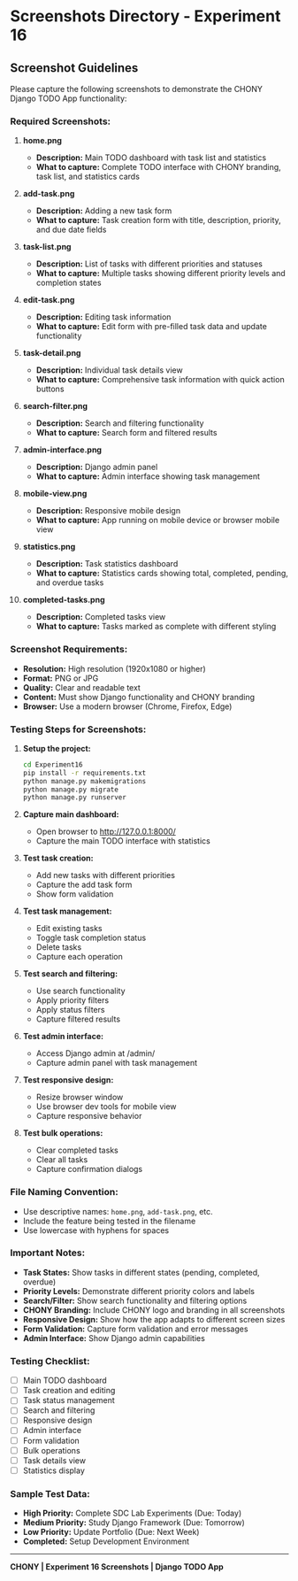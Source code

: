 # Screenshots Directory - Experiment 16

## Screenshot Guidelines

Please capture the following screenshots to demonstrate the CHONY Django TODO App functionality:

### Required Screenshots:

1. **home.png**
   - **Description:** Main TODO dashboard with task list and statistics
   - **What to capture:** Complete TODO interface with CHONY branding, task list, and statistics cards

2. **add-task.png**
   - **Description:** Adding a new task form
   - **What to capture:** Task creation form with title, description, priority, and due date fields

3. **task-list.png**
   - **Description:** List of tasks with different priorities and statuses
   - **What to capture:** Multiple tasks showing different priority levels and completion states

4. **edit-task.png**
   - **Description:** Editing task information
   - **What to capture:** Edit form with pre-filled task data and update functionality

5. **task-detail.png**
   - **Description:** Individual task details view
   - **What to capture:** Comprehensive task information with quick action buttons

6. **search-filter.png**
   - **Description:** Search and filtering functionality
   - **What to capture:** Search form and filtered results

7. **admin-interface.png**
   - **Description:** Django admin panel
   - **What to capture:** Admin interface showing task management

8. **mobile-view.png**
   - **Description:** Responsive mobile design
   - **What to capture:** App running on mobile device or browser mobile view

9. **statistics.png**
   - **Description:** Task statistics dashboard
   - **What to capture:** Statistics cards showing total, completed, pending, and overdue tasks

10. **completed-tasks.png**
    - **Description:** Completed tasks view
    - **What to capture:** Tasks marked as complete with different styling

### Screenshot Requirements:

- **Resolution:** High resolution (1920x1080 or higher)
- **Format:** PNG or JPG
- **Quality:** Clear and readable text
- **Content:** Must show Django functionality and CHONY branding
- **Browser:** Use a modern browser (Chrome, Firefox, Edge)

### Testing Steps for Screenshots:

1. **Setup the project:**
   ```bash
   cd Experiment16
   pip install -r requirements.txt
   python manage.py makemigrations
   python manage.py migrate
   python manage.py runserver
   ```

2. **Capture main dashboard:**
   - Open browser to http://127.0.0.1:8000/
   - Capture the main TODO interface with statistics

3. **Test task creation:**
   - Add new tasks with different priorities
   - Capture the add task form
   - Show form validation

4. **Test task management:**
   - Edit existing tasks
   - Toggle task completion status
   - Delete tasks
   - Capture each operation

5. **Test search and filtering:**
   - Use search functionality
   - Apply priority filters
   - Apply status filters
   - Capture filtered results

6. **Test admin interface:**
   - Access Django admin at /admin/
   - Capture admin panel with task management

7. **Test responsive design:**
   - Resize browser window
   - Use browser dev tools for mobile view
   - Capture responsive behavior

8. **Test bulk operations:**
   - Clear completed tasks
   - Clear all tasks
   - Capture confirmation dialogs

### File Naming Convention:
- Use descriptive names: `home.png`, `add-task.png`, etc.
- Include the feature being tested in the filename
- Use lowercase with hyphens for spaces

### Important Notes:
- **Task States:** Show tasks in different states (pending, completed, overdue)
- **Priority Levels:** Demonstrate different priority colors and labels
- **Search/Filter:** Show search functionality and filtering options
- **CHONY Branding:** Include CHONY logo and branding in all screenshots
- **Responsive Design:** Show how the app adapts to different screen sizes
- **Form Validation:** Capture form validation and error messages
- **Admin Interface:** Show Django admin capabilities

### Testing Checklist:
- [ ] Main TODO dashboard
- [ ] Task creation and editing
- [ ] Task status management
- [ ] Search and filtering
- [ ] Responsive design
- [ ] Admin interface
- [ ] Form validation
- [ ] Bulk operations
- [ ] Task details view
- [ ] Statistics display

### Sample Test Data:
- **High Priority:** Complete SDC Lab Experiments (Due: Today)
- **Medium Priority:** Study Django Framework (Due: Tomorrow)
- **Low Priority:** Update Portfolio (Due: Next Week)
- **Completed:** Setup Development Environment

---

**CHONY | Experiment 16 Screenshots | Django TODO App** 